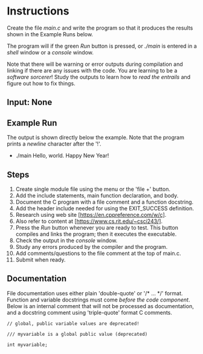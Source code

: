 # Instructions  
  Create the file *main.c* and write the program
  so that it produces the results shown in the Example Runs below.

  The program will if the green *Run* button is pressed,
  or *./main* is entered in a *shell* window or a *console* window.

  Note that there will be warning or error outputs during
  compilation and linking if there are any issues with the code.
  You are learning to be a *software sorcerer*!
  Study the outputs to learn how to *read the entrails* and 
  figure out how to fix things.

  ## Input: None

  ## Example Run

  The output is shown directly below the example.
  Note that the program prints a *newline* character after the '!'.

  - ./main
    Hello, world. Happy New Year!

  ## Steps
  1. Create single module file using the menu or the 'file +' button.
  2. Add the include statements, main function declaration, and body.
  3. Document the C program with a file comment and a function docstring.
  4. Add the header include needed for using the EXIT_SUCCESS definition.
  5. Research using web site [https://en.cppreference.com/w/c].
  6. Also refer to content at [https://www.cs.rit.edu/~csci243/].
  7. Press the *Run* button whenever you are ready to test.
  This button compiles and links the program; then it executes the executable.
  8. Check the output in the *console* window.
  9. Study any errors produced by the compiler and the program.
  10. Add comments/questions to the file comment at the top of main.c.
  11. Submit when ready.

  ## Documentation

File documentation uses either plain 'double-quote' or '/* ... */' format.
Function and variable docstrings must come *before the code component*. 
Below is an internal comment that will not be processed as documentation,
and a docstring comment using 'triple-quote' format C comments.

```
// global, public variable values are deprecated!

/// myvariable is a global public value (deprecated)

int myvariable;
```

